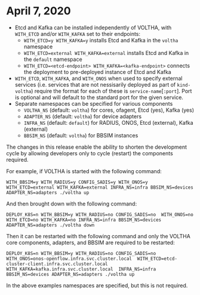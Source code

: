 # April 7, 2020
- Etcd and Kafka can be installed independently of VOLTHA, with `WITH_ETCD` and/or `WITH_KAFKA` set to their endpoints:
  - `WITH_ETCD=y WITH_KAFKA=y` installs Etcd and Kafka in the `voltha` namespace
  - `WITH_ETCD=external WITH_KAFKA=external` installs Etcd and Kafka in the `default` namespace
  - `WITH_ETCD=<etcd-endpoint> WITH_KAFKA=<kafka-endpoint>` connects the deployment to pre-deployed instance of Etcd and Kafka
- `WITH_ETCD`, `WITH_KAFKA`, and `WITH_ONOS` when used to specify external services (i.e. services that are not nessisarily deployed as part of `kind-voltha`) require the format for each of these is `service-name`[`:port`]. Port is optional and will default to the standard port for the given service.
- Separate namespaces can be specified for various components
  - `VOLTHA_NS`  (default: `voltha`)  for cores, ofagent, Etcd (yes), Kafka (yes)
  - `ADAPTER_NS` (default: `voltha`)  for device adapters
  - `INFRA_NS`   (default: `default`) for RADIUS, ONOS, Etcd (external), Kafka (external)
  - `BBSIM_NS`   (default: `voltha`)  for BBSIM instances


The changes in this release enable the ability to shorten the development cycle by allowing developers only to cycle (restart) the components required.

For example, if VOLTHA is started with the following command:
```
WITH_BBSIM=y WITH_RADIUS=y CONFIG_SADIS=y WITH_ONOS=y WITH_ETCD=external WITH_KAFKA=external INFRA_NS=infra BBSIM_NS=devices ADAPTER_NS=adapters ./voltha up
```
And then brought down with the following command:
```
DEPLOY_K8S=n WITH_BBSIM=y WITH_RADIUS=no CONFIG_SADIS=no  WITH_ONOS=no WITH_ETCD=no WITH_KAFKA=no INFRA_NS=infra BBSIM_NS=devices ADAPTER_NS=adapters ./voltha down
```
Then it can be restarted with the following command and only the VOLTHA core components, adapters, and BBSIM are required to be restarted:
```
DEPLOY_K8S=n WITH_BBSIM=y WITH_RADIUS=no CONFIG_SADIS=no  WITH_ONOS=onos-openflow.infra.svc.cluster.local  WITH_ETCD=etcd-cluster-client.infra.svc.cluster.local WITH_KAFKA=kafka.infra.svc.cluster.local  INFRA_NS=infra BBSIM_NS=devices ADAPTER_NS=adapters ./voltha up
```
In the above examples namespaces are specified, but this is not required.

